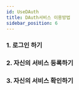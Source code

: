 ```yaml
---
id: UseDAuth
title: DAuth서비스 이용방법
sidebar_position: 6
---
```


### 1. 로그인 하기


### 2. 자신의 서비스 등록하기

### 3. 자신의 서비스 확인하기
